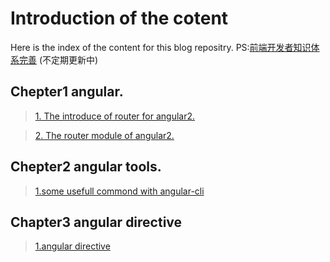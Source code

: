 # Introduction of the cotent
Here is the index of the content for this blog repositry.
PS:[前端开发者知识体系完善](https://github.com/hbzyin/blog/blob/master/%E7%9F%A5%E8%AF%86%E5%AE%8C%E5%96%84%E4%BD%93%E7%B3%BB.md) (不定期更新中)

## Chepter1  angular.

>[1. The introduce of router for angular2.](https://github.com/hbzyin/blog/blob/master/angular-router1.md)

>[2. The router module of angular2.](https://github.com/hbzyin/blog/blob/master/angular-router2.md)
 
## Chepter2 angular tools.
>[1.some usefull commond with angular-cli](https://github.com/hbzyin/blog/blob/master/angularCLI.md)

## Chapter3 angular directive
> [1.angular directive](https://github.com/hbzyin/blog/blob/master/angular-directive1.md)
